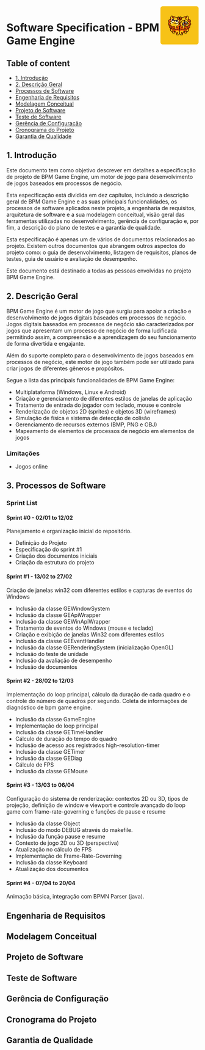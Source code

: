 <img src="img/logo.png" alt="BPM Game Engine Logo" align="right" width=100 />

# Software Specification - BPM Game Engine

## Table of content

- [1. Introdução](#introduction)
- [2. Descrição Geral](#general-description)
- [Processos de Software](#software-process)
- [Engenharia de Requisitos](#requirements-engineering)
- [Modelagem Conceitual](#conceptual-model)
- [Projeto de Software](#software-project)
- [Teste de Software](#software-testing)
- [Gerência de Configuração](#configuration-management)
- [Cronograma do Projeto](#project-schedule)
- [Garantia de Qualidade](#quality-assurance)

## 1. Introdução
Este documento tem como objetivo descrever em detalhes a especificação de projeto de BPM Game Engine, um motor de jogo para desenvolvimento de jogos baseados em processos de negócio.

Esta especificação está dividida em dez capítulos, incluindo a descrição geral de BPM Game Engine e as suas principais funcionalidades, os processos de software aplicados neste projeto, a engenharia de requisitos, arquitetura de software e a sua modelagem conceitual, visão geral das ferramentas utilizadas no desenvolvimento, gerência de configuração e, por fim, a descrição do plano de testes e a garantia de qualidade.

Esta especificação é apenas um de vários de documentos relacionados ao projeto. Existem outros documentos que abrangem outros aspectos do projeto como: o guia de desenvolvimento, listagem de requisitos, planos de testes, guia de usuário e avaliação de desempenho.

Este documento está destinado a todas as pessoas envolvidas no projeto BPM Game Engine.

## 2. Descrição Geral

BPM Game Engine é um motor de jogo que surgiu para apoiar a criação e desenvolvimento de jogos digitais baseados em processos de negócio. Jogos digitais baseados em processos de negócio são caracterizados por jogos que apresentam um processo de negócio de forma ludificada permitindo assim, a compreensão e a aprendizagem do seu funcionamento de forma divertida e engajante.

Além do suporte completo para o desenvolvimento de jogos baseados em processos de negócio, este motor de jogo também pode ser utilizado para criar jogos de diferentes gêneros e propósitos.

Segue a lista das principais funcionalidades de BPM Game Engine:

- Multiplataforma (Windows, Linux e Android)
- Criação e gerenciamento de diferentes estilos de janelas de aplicação
- Tratamento de entrada do jogador com teclado, mouse e controle
- Renderização de objetos 2D (sprites) e objetos 3D (wireframes)
- Simulação de física e sistema de detecção de colisão
- Gerenciamento de recursos externos (BMP, PNG e OBJ)
- Mapeamento de elementos de processos de negócio em elementos de jogos

### Limitações

- Jogos online

## 3. Processos de Software

### Sprint List

#### Sprint #0 - 02/01 to 12/02
Planejamento e organização inicial do repositório.

- Definição do Projeto
- Especificação do sprint #1
- Criação dos documentos iniciais
- Criação da estrutura do projeto

#### Sprint #1 - 13/02 to 27/02
Criação de janelas win32 com diferentes estilos e capturas de eventos do Windows

- Inclusão da classe GEWindowSystem
- Inclusão da classe GEApiWrapper
- Inclusão da classe GEWinApiWrapper
- Tratamento de eventos do Windows (mouse e teclado)
- Criação e exibição de janelas Win32 com diferentes estilos
- Inclusão da classe GEEventHandler
- Inclusão da classe GERenderingSystem (inicialização OpenGL)
- Inclusão do teste de unidade
- Inclusão da avaliação de desempenho
- Inclusão de documentos

#### Sprint #2 - 28/02 to 12/03
Implementação do loop principal, cálculo da duração de cada quadro e o controle do número de quadros por segundo. Coleta de informações de diagnóstico de bpm game engine.

- Inclusão da classe GameEngine
- Implementação do loop principal
- Inclusão da classe GETimeHandler
- Cálculo de duração do tempo do quadro
- Inclusão de acesso aos registrados high-resolution-timer
- Inclusão da classe GETimer
- Inclusão da classe GEDiag
- Cálculo de FPS
- Inclusão da classe GEMouse

#### Sprint #3 - 13/03 to 06/04
Configuração do sistema de renderização: contextos 2D ou 3D, tipos de projeção, definição de window e viewport e controle avançado do loop game com frame-rate-governing e funções de pause e resume

- Inclusão da classe Object
- Inclusão do modo DEBUG através do makefile.
- Inclusão da função pause e resume
- Contexto de jogo 2D ou 3D (perspectiva)
- Atualização no cálculo de FPS
- Implementação de Frame-Rate-Governing
- Inclusão da classe Keyboard
- Atualização dos documentos

#### Sprint #4 - 07/04 to 20/04
Animação básica, integração com BPMN Parser (java).


## Engenharia de Requisitos

## Modelagem Conceitual

## Projeto de Software

## Teste de Software

## Gerência de Configuração

## Cronograma do Projeto

## Garantia de Qualidade

